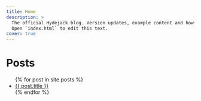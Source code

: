 ```yaml
---
title: Home
description: >
  The official Hydejack blog. Version updates, example content and how-to guides on how to blog with Jekyll.
  Open `index.html` to edit this text.
cover: true
---
```



# Posts

<ul>
  {% for post in site.posts %}
    <li>
      <a href="{{ post.url }}">{{ post.title }}</a>
    </li>
  {% endfor %}
</ul>